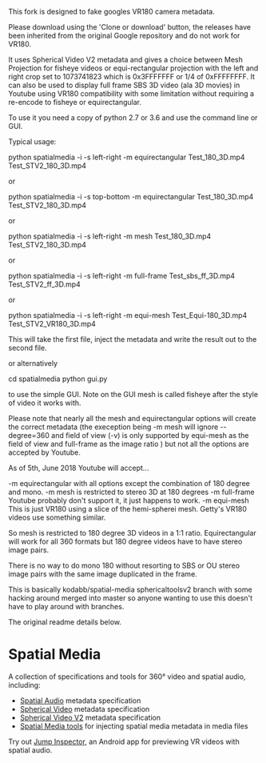 This fork is designed to fake googles VR180 camera metadata.

Please download using the 'Clone or download' button, the releases have been inherited from the original Google repository
and do not work for VR180.

It uses Spherical Video V2 metadata and gives a choice between Mesh Projection for fisheye videos
or equi-rectangular projection with the left and right crop set to 1073741823 which is 0x3FFFFFFF or 1/4 of 0xFFFFFFFF.
It can also be used to display full frame SBS 3D video (ala 3D movies) in Youtube using VR180 compatibility
with some limitation without requiring a re-encode to fisheye or equirectangular.

To use it you need a copy of python 2.7 or 3.6  and use the command line or GUI.

Typical usage:

python spatialmedia -i -s left-right -m equirectangular Test_180_3D.mp4 Test_STV2_180_3D.mp4

or

python spatialmedia -i -s top-bottom -m equirectangular Test_180_3D.mp4 Test_STV2_180_3D.mp4

or

python spatialmedia -i -s left-right -m mesh Test_180_3D.mp4 Test_STV2_180_3D.mp4

or

python spatialmedia -i -s left-right -m full-frame Test_sbs_ff_3D.mp4 Test_STV2_ff_3D.mp4

or

python spatialmedia -i -s left-right -m equi-mesh Test_Equi-180_3D.mp4 Test_STV2_VR180_3D.mp4

This will take the first file, inject the metadata and write the result out to the second file.

or alternatively

cd spatialmedia
python gui.py

to use the simple GUI. Note on the GUI mesh is called fisheye after the style of video it works with.

Please note that nearly all the mesh and equirectangular options will create the correct metadata
(the exeception being -m mesh will ignore --degree=360 and field of view (-v) is only supported 
by equi-mesh as the field of view and full-frame as the image ratio ) 
but not all the options are accepted by Youtube.

As of 5th, June 2018 Youtube will accept...

-m equirectangular with all options except the combination of 180 degree and mono.
-m mesh is restricted to stereo 3D at 180 degrees
-m full-frame Youtube probably don't support it, it just happens to work.
-m equi-mesh This is just VR180 using a slice of the hemi-spherei mesh. Getty's VR180 videos use something similar. 

So mesh is restricted to 180 degree 3D videos in a 1:1 ratio.
Equirectangular will work for all 360 formats but 180 degree videos have to have stereo image pairs.

There is no way to do mono 180 without resorting to SBS or OU stereo image pairs with the same 
image duplicated in the frame.


This is basically kodabb/spatial-media sphericaltoolsv2 branch with some hacking around
merged into master so anyone wanting to use this doesn't have to play around with branches.

The original readme details below.

# Spatial Media

A collection of specifications and tools for 360&deg; video and spatial audio, including:

- [Spatial Audio](docs/spatial-audio-rfc.md) metadata specification
- [Spherical Video](docs/spherical-video-rfc.md) metadata specification
- [Spherical Video V2](docs/spherical-video-v2-rfc.md) metadata specification
- [Spatial Media tools](spatialmedia/) for injecting spatial media metadata in media files

Try out [Jump Inspector](https://g.co/jump/inspector), an Android app for previewing VR videos with spatial audio.
